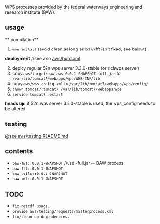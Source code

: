 WPS processes provided by the federal waterways engineering and research institute (BAW).

## usage

** compilation**
1. `mvn install` (avoid clean as long as baw-fft isn't fixed, see below.)


**deployment** //see also [aws/build.xml](aws/build.xml)

2. deploy regular 52n wps server 3.3.0-stable (or richwps server)
3. copy `aws/target/baw-aws-0.0.1-SNAPSHOT-full.jar` to  `/var/lib/tomcat7/webapps/wps/WEB-INF/lib`
4. copy `aws/wps_config.xml` to  `/var/lib/tomcat7/webapps/wps/config/`
5. `chown tomcat7:tomcat7 /var/lib/tomcat7/webapps/wps`
6. `service tomcat7 restart`


**heads up:** if 52n wps server 3.3.0-stable is used, the wps_config needs to be altered.

## testing

[@see aws/testing README.md](aws/testing/README.md)

## contents

* `baw-aws::0.0.1-SNAPSHOT` //use -full.jar -- BAW process. 
* `baw-fft::0.0.1-SNAPSHOT`
* `baw-utils::0.0.1-SNAPSHOT`
* `baw-xml::0.0.1-SNAPSHOT`

## TODO

* `fix netcdf usage.`
* `provide aws/testing/requests/masterprocess.xml.`
* `fix/clean up dependencies.`